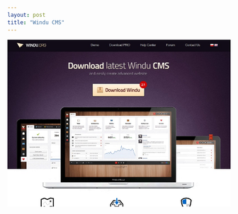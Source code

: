 ```yaml
---
layout: post
title: "Windu CMS"
---
```


<a class="thumbnail" href="http://en.windu.org/" target="_blank">
  <img src="/screenshots/windu.jpg">
</a>
